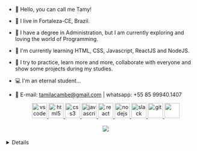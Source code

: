 
- 🙂 Hello, you can call me Tamy!
- 🌴 I live in Fortaleza-CE, Brazil.
- 💙 I have a degree in Administration, but I am currently exploring and loving the world of Programming.
- 🎯 I'm currently learning HTML, CSS, Javascript, ReactJS and NodeJS.
- 👯 I try to practice, learn more and more, collaborate with everyone and show some projects during my studies.
- 💻 I'm an eternal student...
- 📲 E-mail: tamilacambe@gmail.com | whatsapp: +55 85 99940.1407

  <p align="center">
   <a href="https://code.visualstudio.com/">
      <img src="https://cdn.jsdelivr.net/gh/devicons/devicon/icons/vscode/vscode-original.svg" alt="vscode" width="40" height="40"/>
   </a>
   <a href="https://developer.mozilla.org/pt-BR/docs/Web/HTML">
      <img src="https://cdn.jsdelivr.net/gh/devicons/devicon/icons/html5/html5-plain.svg" alt="html5" width="40" height="40"/>
   </a>
   <a href="https://developer.mozilla.org/pt-BR/docs/Web/CSS">
      <img src="https://cdn.jsdelivr.net/gh/devicons/devicon/icons/css3/css3-plain.svg" alt="css3" width="40" height="40"/>
   </a>
   <a href="https://developer.mozilla.org/en-US/docs/Web/JavaScript">
      <img src="https://cdn.jsdelivr.net/gh/devicons/devicon/icons/javascript/javascript-original.svg" alt="javascript" width="40" height="40"/>
   </a>
  <a href="https://pt-br.reactjs.org">
    <img src="https://upload.wikimedia.org/wikipedia/commons/a/a7/React-icon.svg" alt="react" width="40" height="40"/>
  </a>
   <a href="https://nodejs.org">
      <img src="https://cdn.jsdelivr.net/gh/devicons/devicon/icons/nodejs/nodejs-original.svg" alt="nodejs" width="40" height="40"/>
   </a>
   <a href="https://www.slack.com">
      <img src="https://cdn.jsdelivr.net/gh/devicons/devicon/icons/slack/slack-original.svg" alt="slack" width="40" height="40"/>
   </a>
   <a href="https://git-scm.com/">
      <img src="https://cdn.jsdelivr.net/gh/devicons/devicon/icons/git/git-original.svg" alt="git" width="40" height="40"/>
   </a>
  <a href="https://figma.com">
      <img src="https://cdn.icon-icons.com/icons2/2429/PNG/512/figma_logo_icon_147289.png" width="40" height="40"/>
  </a>
  
   </a>
  <br><br>
  <a href="https://www.linkedin.com/in/tamila-camb%C3%A9-460910233/">
    <img
         align="center"
         src="https://img.shields.io/badge/LinkedIn-1C1C1C?style=for-the-badge&logo=linkedin&logoColor=00FFFF"
</p>
<h4 align="center"> </h4>
<details>
<summary>Mais...</summary>
<h1 align="center"><img src="https://media.giphy.com/media/hvRJCLFzcasrR4ia7z/giphy.gif" width="25px">Tamila Cambé</h1></img>

<p align="center">
  <a href="https://github.com/TamilaCambe">
    <img
      align="center"
      height="150em"
      src="https://github-readme-stats.vercel.app/api?username=TamilaCambe&show_icons=true&include_all_commits=true&count_private=true&theme=radical"
    />
  </a>
  <a href="https://github.com/TamilaCambe">
    <img
      align="center"
      height="150em"
      src="https://github-readme-stats.vercel.app/api/top-langs/?username=TamilaCambe&show_icons=true&include_all_commits=true&count_private=true&layout=compact&theme=radical"
    />
  </a>
</p>


<p align="center">
  <a href="https://github.com/TamilaCambe">
    <img
      align="center"
      src="https://github-profile-trophy.vercel.app/?username=TamilaCambe&theme=onedark&no-frame=true&row=1&&margin-w=20&no-bg=true"
    />
  </a>
</a>
</p>


<p align="center">
  <a href="https://github.com/TamilaCambe?tab=repositories">
    
  </a>
</p>

<h5 align="center">@TamilaCambe</h5>
</details>
